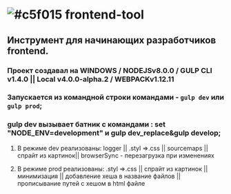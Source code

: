 # ![#c5f015](https://placehold.it/15/c5f015/000000?text='') frontend-tool

## Инструмент для начинающих разработчиков frontend.

### Проект создавал на WINDOWS / NODEJSv8.0.0 / GULP CLI v1.4.0 || Local v4.0.0-alpha.2 / WEBPACKv1.12.11

### Запускается из командной строки командами - `gulp dev` или `gulp prod`;

### gulp dev вызывает батник с командами : set "NODE_ENV=development" и gulp dev_replace&gulp develop;

1. В режиме dev реализованы: logger || .styl =>.css || sourcemaps || спрайт из картинок|| browserSync - перезагрузка при изменениях 

2. В режиме prod реализованы: .styl =>.css || спрайт из картинок  || минимизация || добавление хеша в название файлов || прописывание путей с хешом в html файле


